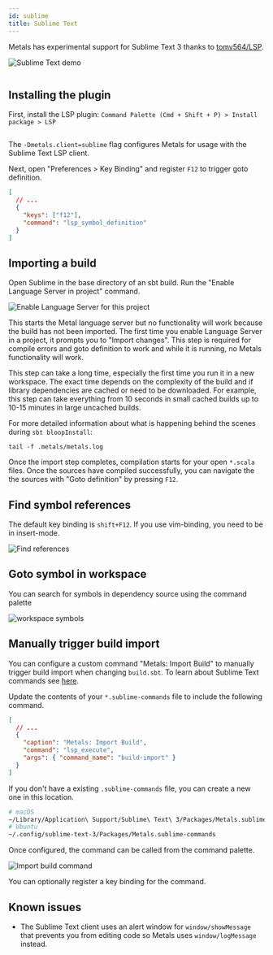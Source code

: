 ```yaml
---
id: sublime
title: Sublime Text
---
```


Metals has experimental support for Sublime Text 3 thanks to
[tomv564/LSP](https://github.com/tomv564/LSP).

![Sublime Text demo](https://i.imgur.com/vJKP0T3.gif)

```scala mdoc:requirements

```

## Installing the plugin

First, install the LSP plugin:
`Command Palette (Cmd + Shift + P) > Install package > LSP`

```scala mdoc:bootstrap:metals-sublime sublime

```

The `-Dmetals.client=sublime` flag configures Metals for usage with the Sublime
Text LSP client.

Next, open "Preferences > Key Binding" and register `F12` to trigger goto
definition.

```json
[
  // ...
  {
    "keys": ["f12"],
    "command": "lsp_symbol_definition"
  }
]
```

## Importing a build

Open Sublime in the base directory of an sbt build. Run the "Enable Language
Server in project" command.

![Enable Language Server for this project](https://i.imgur.com/3c0ZSZm.gif)

This starts the Metal language server but no functionality will work because the
build has not been imported. The first time you enable Language Server in a
project, it prompts you to "Import changes". This step is required for compile
errors and goto definition to work and while it is running, no Metals
functionality will work.

This step can take a long time, especially the first time you run it in a new
workspace. The exact time depends on the complexity of the build and if library
dependencies are cached or need to be downloaded. For example, this step can
take everything from 10 seconds in small cached builds up to 10-15 minutes in
large uncached builds.

For more detailed information about what is happening behind the scenes during
`sbt bloopInstall`:

```
tail -f .metals/metals.log
```

Once the import step completes, compilation starts for your open `*.scala`
files. Once the sources have compiled successfully, you can navigate the the
sources with "Goto definition" by pressing `F12`.

## Find symbol references

The default key binding is `shift+F12`. If you use vim-binding, you need to be
in insert-mode.

![Find references](https://i.imgur.com/BJDkczD.gif)

## Goto symbol in workspace

You can search for symbols in dependency source using the command palette   

![workspace symbols](https://i.imgur.com/8X0XNi2.gif)

## Manually trigger build import

You can configure a custom command "Metals: Import Build" to manually trigger
build import when changing `build.sbt`. To learn about Sublime Text commands see
[here](http://docs.sublimetext.info/en/latest/reference/command_palette.html).

Update the contents of your `*.sublime-commands` file to include the following
command.

```json
[
  // ...
  {
    "caption": "Metals: Import Build",
    "command": "lsp_execute",
    "args": { "command_name": "build-import" }
  }
]
```

If you don't have a existing `.sublime-commands` file, you can create a new one
in this location.

```sh
# macOS
~/Library/Application\ Support/Sublime\ Text\ 3/Packages/Metals.sublime-commands
# Ubuntu
~/.config/sublime-text-3/Packages/Metals.sublime-commands
```

Once configured, the command can be called from the command palette.

![Import build command](https://i.imgur.com/LViPc95.png)

You can optionally register a key binding for the command.

## Known issues

- The Sublime Text client uses an alert window for `window/showMessage` that
  prevents you from editing code so Metals uses `window/logMessage` instead.

```scala mdoc:generic

```
